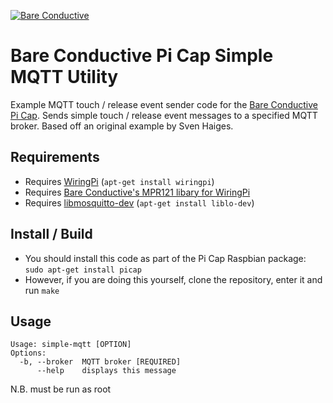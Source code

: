 [![Bare Conductive](http://bareconductive.com/assets/images/LOGO_256x106.png)](http://www.bareconductive.com/)

# Bare Conductive Pi Cap Simple MQTT Utility

Example MQTT touch / release event sender code for the [Bare Conductive Pi Cap](http://www.bareconductive.com/shop/pi-cap/). Sends simple touch / release event messages to a specified MQTT broker. Based off an original example by Sven Haiges.

## Requirements

* Requires [WiringPi](http://wiringpi.com/) (`apt-get install wiringpi`)
* Requires [Bare Conductive's MPR121 libary for WiringPi](https://github.com/BareConductive/wiringpi-mpr121)
* Requires [libmosquitto-dev](https://mosquitto.org/) (`apt-get install liblo-dev`)

## Install / Build

* You should install this code as part of the Pi Cap Raspbian package: `sudo apt-get install picap`    
* However, if you are doing this yourself, clone the repository, enter it and run `make`

## Usage

    Usage: simple-mqtt [OPTION]
    Options:
      -b, --broker  MQTT broker [REQUIRED]
          --help    displays this message

N.B. must be run as root    
    